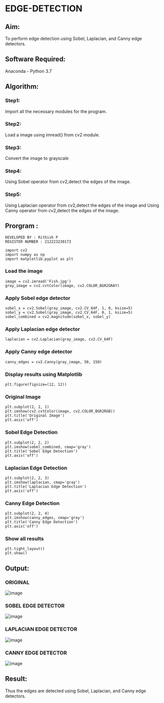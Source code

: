 # EDGE-DETECTION
## Aim:
To perform edge detection using Sobel, Laplacian, and Canny edge detectors.

## Software Required:
Anaconda - Python 3.7

## Algorithm:
### Step1:
Import all the necessary modules for the program.

### Step2:
Load a image using imread() from cv2 module.

### Step3:
Convert the image to grayscale

### Step4:
Using Sobel operator from cv2,detect the edges of the image.

### Step5:

Using Laplacian operator from cv2,detect the edges of the image and Using Canny operator from cv2,detect the edges of the image.

## Prorgram :

```
DEVELOPED BY : Rithish P
REGISTER NUMBER : 212223230173
```

```
import cv2
import numpy as np
import matplotlib.pyplot as plt
```

### Load the image
```
image = cv2.imread('Fish.jpg')  
gray_image = cv2.cvtColor(image, cv2.COLOR_BGR2GRAY)
```

### Apply Sobel edge detector
```
sobel_x = cv2.Sobel(gray_image, cv2.CV_64F, 1, 0, ksize=5)  
sobel_y = cv2.Sobel(gray_image, cv2.CV_64F, 0, 1, ksize=5)  
sobel_combined = cv2.magnitude(sobel_x, sobel_y)
```

### Apply Laplacian edge detector
```
laplacian = cv2.Laplacian(gray_image, cv2.CV_64F)
```

### Apply Canny edge detector
```
canny_edges = cv2.Canny(gray_image, 50, 150)
```

### Display results using Matplotlib
```
plt.figure(figsize=(12, 12))
```

### Original Image
```
plt.subplot(2, 2, 1)
plt.imshow(cv2.cvtColor(image, cv2.COLOR_BGR2RGB))
plt.title('Original Image')
plt.axis('off')
```

### Sobel Edge Detection
```
plt.subplot(2, 2, 2)
plt.imshow(sobel_combined, cmap='gray')
plt.title('Sobel Edge Detection')
plt.axis('off')
```

### Laplacian Edge Detection
```
plt.subplot(2, 2, 3)
plt.imshow(laplacian, cmap='gray')
plt.title('Laplacian Edge Detection')
plt.axis('off')
```

### Canny Edge Detection
```
plt.subplot(2, 2, 4)
plt.imshow(canny_edges, cmap='gray')
plt.title('Canny Edge Detection')
plt.axis('off')
```

### Show all results
```
plt.tight_layout()
plt.show()
```

## Output:
### ORIGINAL 

![image](https://github.com/user-attachments/assets/965d852d-d1af-4606-b88f-0be8ee697d86)

### SOBEL EDGE DETECTOR

![image](https://github.com/user-attachments/assets/328a83f7-4e21-4311-bce0-9a05c5ad395e)


### LAPLACIAN EDGE DETECTOR

![image](https://github.com/user-attachments/assets/d8215ecb-a274-43cd-8256-68e80d11afec)


### CANNY EDGE DETECTOR

![image](https://github.com/user-attachments/assets/4b9d4ac8-d4d7-41e1-92ad-b1391325970e)


## Result:
Thus the edges are detected using Sobel, Laplacian, and Canny edge detectors.

